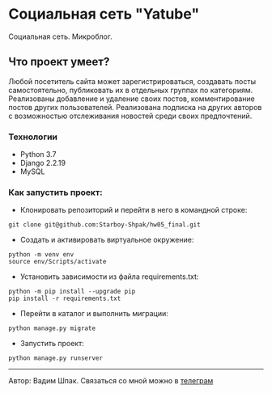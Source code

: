 #  Социальная сеть "Yatube"

Социальная сеть. Микроблог.

## Что проект умеет?
Любой посетитель сайта может зарегистрироваться, создавать посты самостоятельно, публиковать их в отдельных группах по категориям. Реализованы добавление и удаление своих постов, комментирование постов других пользователей. Реализована подписка на других авторов с возможностью отслеживания новостей среди своих предпочтений.
 
### Технологии
- Python 3.7 
- Django 2.2.19
- MySQL

### Как запустить проект:
- Клонировать репозиторий и перейти в него в командной строке:
```
git clone git@github.com:Starboy-Shpak/hw05_final.git
``` 
- Создать и активировать виртуальное окружение:
```
python -m venv env
source env/Scripts/activate
``` 
- Установить зависимости из файла requirements.txt:
```
python -m pip install --upgrade pip
pip install -r requirements.txt
``` 
- Перейти в каталог и выполнить миграции:
```
python manage.py migrate
``` 
- Запустить проект:
```
python manage.py runserver
``` 
---
Автор: Вадим Шпак. Связаться со мной можно в [телеграм](https://t.me/starboy_shpak/)
